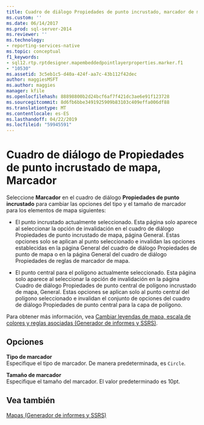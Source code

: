 ```yaml
---
title: Cuadro de diálogo Propiedades de punto incrustado, marcador de mapa | Microsoft Docs
ms.custom: ''
ms.date: 06/14/2017
ms.prod: sql-server-2014
ms.reviewer: ''
ms.technology:
- reporting-services-native
ms.topic: conceptual
f1_keywords:
- sql12.rtp.rptdesigner.mapembeddedpointlayerproperties.marker.f1
- "10530"
ms.assetid: 3c5eb1c5-d40a-424f-aa7c-43b112f42dec
author: maggiesMSFT
ms.author: maggies
manager: kfile
ms.openlocfilehash: 88898800b2d24bcf6af7f421dc3ae6e91f123728
ms.sourcegitcommit: 8d6fb6bbe3491925909b83103c409effa006df88
ms.translationtype: MT
ms.contentlocale: es-ES
ms.lasthandoff: 04/22/2019
ms.locfileid: "59945591"
---
```

# <a name="map-embedded-point-properties-dialog-box-marker"></a>Cuadro de diálogo de Propiedades de punto incrustado de mapa, Marcador
  Seleccione **Marcador** en el cuadro de diálogo **Propiedades de punto incrustado** para cambiar las opciones del tipo y el tamaño de marcador para los elementos de mapa siguientes:  
  
-   El punto incrustado actualmente seleccionado. Esta página solo aparece al seleccionar la opción de invalidación en el cuadro de diálogo Propiedades de punto incrustado de mapa, página General. Estas opciones solo se aplican al punto seleccionado e invalidan las opciones establecidas en la página General del cuadro de diálogo Propiedades de punto de mapa o en la página General del cuadro de diálogo Propiedades de reglas de marcador de mapa.  
  
-   El punto central para el polígono actualmente seleccionado. Esta página solo aparece al seleccionar la opción de invalidación en la página Cuadro de diálogo Propiedades de punto central de polígono incrustado de mapa, General. Estas opciones se aplican solo al punto central del polígono seleccionado e invalidan el conjunto de opciones del cuadro de diálogo Propiedades de punto central para la capa de polígono.  
  
 Para obtener más información, vea [Cambiar leyendas de mapa, escala de colores y reglas asociadas &#40;Generador de informes y SSRS&#41;](report-design/change-map-legends-color-scale-and-associated-rules-report-builder-and-ssrs.md).  
  
## <a name="options"></a>Opciones  
 **Tipo de marcador**  
 Especifique el tipo de marcador. De manera predeterminada, es `Circle`.  
  
 **Tamaño de marcador**  
 Especifique el tamaño del marcador. El valor predeterminado es 10pt.  
  
## <a name="see-also"></a>Vea también  
 [Mapas &#40;Generador de informes y SSRS&#41;](report-design/maps-report-builder-and-ssrs.md)  
  
  
